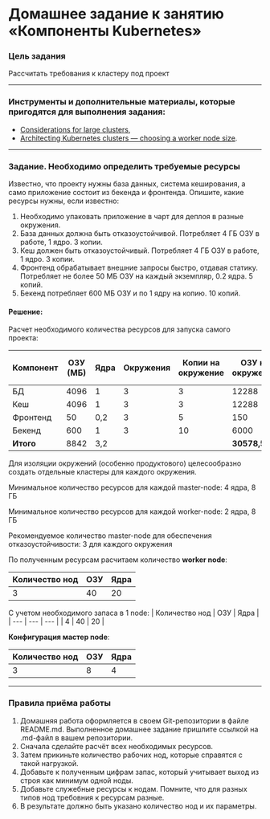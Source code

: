 # Домашнее задание к занятию «Компоненты Kubernetes»

### Цель задания

Рассчитать требования к кластеру под проект

------

### Инструменты и дополнительные материалы, которые пригодятся для выполнения задания:

- [Considerations for large clusters](https://kubernetes.io/docs/setup/best-practices/cluster-large/),
- [Architecting Kubernetes clusters — choosing a worker node size](https://learnk8s.io/kubernetes-node-size).

------

### Задание. Необходимо определить требуемые ресурсы
Известно, что проекту нужны база данных, система кеширования, а само приложение состоит из бекенда и фронтенда. Опишите, какие ресурсы нужны, если известно:

1. Необходимо упаковать приложение в чарт для деплоя в разные окружения. 
2. База данных должна быть отказоустойчивой. Потребляет 4 ГБ ОЗУ в работе, 1 ядро. 3 копии. 
3. Кеш должен быть отказоустойчивый. Потребляет 4 ГБ ОЗУ в работе, 1 ядро. 3 копии. 
4. Фронтенд обрабатывает внешние запросы быстро, отдавая статику. Потребляет не более 50 МБ ОЗУ на каждый экземпляр, 0.2 ядра. 5 копий. 
5. Бекенд потребляет 600 МБ ОЗУ и по 1 ядру на копию. 10 копий.


#### Решение:

Расчет необходимого количества ресурсов для запуска самого проекта: 

| Компонент | ОЗУ (МБ) | Ядра | Окружения | Копии на окружение | ОЗУ на окружение | Ядер на окружение | Всего ОЗУ (МБ) | Всего ядер |
| --- | --- | --- | --- | --- | --- | --- | --- | --- |
| БД | 4096 | 1 | 3 | 3 | 12288 | 3 | 36864 | 9 |
| Кеш | 4096 | 1 | 3 | 3 | 12288 | 3 | 36864 | 9 | 
| Фронтенд | 50 | 0,2 | 3 | 5 | 150 | 1 | 7,5 | 3 |
| Бекенд | 600 | 1 | 3 | 10 | 6000 | 10 | 18000 | 30 |
| **Итого** | 8842 | 3,2 |  |  | **30578,5** | **17** | **91735,5** | **51** |

Для изоляции окружений (особенно продуктового) целесообразно создать отдельные кластеры для каждого окружения.

Минимальное количество ресурсов для каждой master-node: 4 ядра, 8 ГБ 

Минимальное количество ресурсов для каждой worker-node: 2 ядра, 8 ГБ

Рекомендуемое количество master-node для обеспечения отказоустойчивости: 3 для каждого окружения

По полученным ресурсам расчитаем количество **worker node**:

| Количество нод | ОЗУ | Ядра |
| --- | --- | --- |
| 3 | 40 | 20 |

С учетом необходимого запаса в 1 node: 
| Количество нод | ОЗУ | Ядра |
| --- | --- | --- |
| 4 | 40 | 20 |

**Конфигурация мастер node**:

| Количество нод | ОЗУ | Ядра |
| --- | --- | --- |
| 3 | 8 | 4 |



----

### Правила приёма работы

1. Домашняя работа оформляется в своем Git-репозитории в файле README.md. Выполненное домашнее задание пришлите ссылкой на .md-файл в вашем репозитории.
2. Сначала сделайте расчёт всех необходимых ресурсов.
3. Затем прикиньте количество рабочих нод, которые справятся с такой нагрузкой.
4. Добавьте к полученным цифрам запас, который учитывает выход из строя как минимум одной ноды. 
5. Добавьте служебные ресурсы к нодам. Помните, что для разных типов нод требовния к ресурсам разные. 
6. В результате должно быть указано количество нод и их параметры.

